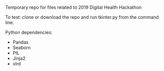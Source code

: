 Temporary repo for files related to 2019 Digital Health Hackathon

To test: clone or download the repo and run tkinter.py from the command line.

Python dependencies:

* Pandas
* Seaborn
* PIL
* Jinja2
* xlrd
